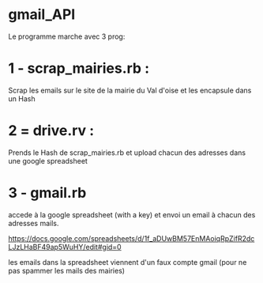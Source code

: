# gmail_API

Le programme marche avec 3 prog:

# 1 - scrap_mairies.rb : 
  Scrap les emails sur le site de la mairie du Val d'oise et les encapsule dans un Hash

# 2 = drive.rv : 
  Prends le Hash de scrap_mairies.rb et upload chacun des adresses dans une google spreadsheet

# 3 - gmail.rb
  accede à la google spreadsheet (with a key) et envoi un email à chacun des adresses mails.

https://docs.google.com/spreadsheets/d/1f_aDUwBM57EnMAoiqRpZifR2dcLJzLHaBF49ap5WuHY/edit#gid=0

les emails dans la spreadsheet viennent d'un faux compte gmail (pour ne pas spammer les mails des mairies)

